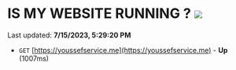 # IS MY WEBSITE RUNNING ? [![](https://img.shields.io/static/v1?label=Sponsor&message=%E2%9D%A4&logo=GitHub&color=%23fe8e86)](https://github.com/sponsors/<username>)

Last updated: **7/15/2023, 5:29:20 PM**

- `GET` [https://youssefservice.me](https://youssefservice.me) - **Up** (1007ms)
